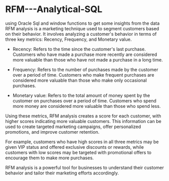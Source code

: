 # RFM---Analytical-SQL
using Oracle Sql and window functions to get some insights from the data 
RFM analysis is a marketing technique used to segment customers based on their behavior. It involves analyzing a customer's behavior in terms of three key metrics: Recency, Frequency, and Monetary value.

- Recency: Refers to the time since the customer's last purchase. Customers who have made a purchase more recently are considered more valuable than those who have not made a purchase in a long time.

- Frequency: Refers to the number of purchases made by the customer over a period of time. Customers who make frequent purchases are considered more valuable than those who make only occasional purchases.

- Monetary value: Refers to the total amount of money spent by the customer on purchases over a period of time. Customers who spend more money are considered more valuable than those who spend less.

Using these metrics, RFM analysis creates a score for each customer, with higher scores indicating more valuable customers. This information can be used to create targeted marketing campaigns, offer personalized promotions, and improve customer retention.

For example, customers who have high scores in all three metrics may be given VIP status and offered exclusive discounts or rewards, while customers with low scores may be targeted with promotional offers to encourage them to make more purchases.

RFM analysis is a powerful tool for businesses to understand their customer behavior and tailor their marketing efforts accordingly.
